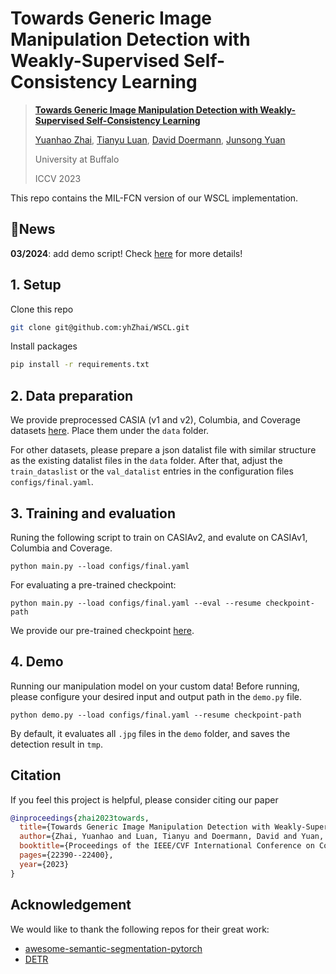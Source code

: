 # Towards Generic Image Manipulation Detection with Weakly-Supervised Self-Consistency Learning


> [**Towards Generic Image Manipulation Detection with Weakly-Supervised Self-Consistency Learning**](https://arxiv.org/abs/2309.01246)
>
> [Yuanhao Zhai](https://www.yhzhai.com), [Tianyu Luan](https://tyluann.github.io), [David Doermann](https://cse.buffalo.edu/~doermann/), [Junsong Yuan](https://cse.buffalo.edu/~jsyuan/)
>
> University at Buffalo
>
> ICCV 2023

This repo contains the MIL-FCN version of our WSCL implementation.

## 🚨News

**03/2024**: add demo script! Check [here](https://github.com/yhZhai/WSCL?tab=readme-ov-file#4-demo) for more details!

## 1. Setup
Clone this repo

```bash
git clone git@github.com:yhZhai/WSCL.git
```

Install packages
```bash
pip install -r requirements.txt
```

## 2. Data preparation

We provide preprocessed CASIA (v1 and v2), Columbia, and Coverage datasets [here](https://buffalo.box.com/s/2t3eqvwp7ua2ircpdx12sfq04sne4x50).
Place them under the `data` folder.

For other datasets, please prepare a json datalist file with similar structure as the existing datalist files in the `data` folder. After that, adjust the `train_dataslist` or the `val_datalist` entries in the configuration files `configs/final.yaml`.


## 3. Training and evaluation

Runing the following script to train on CASIAv2, and evalute on CASIAv1, Columbia and Coverage.

```shell
python main.py --load configs/final.yaml
```

For evaluating a pre-trained checkpoint:
```shell
python main.py --load configs/final.yaml --eval --resume checkpoint-path
```

We provide our pre-trained checkpoint [here](https://buffalo.box.com/s/2t3eqvwp7ua2ircpdx12sfq04sne4x50).


## 4. Demo

Running our manipulation model on your custom data!
Before running, please configure your desired input and output path in the `demo.py` file.

```shell
python demo.py --load configs/final.yaml --resume checkpoint-path
```

By default, it evaluates all  `.jpg` files in the `demo` folder, and saves the
detection result in `tmp`.



## Citation
If you feel this project is helpful, please consider citing our paper
```bibtex
@inproceedings{zhai2023towards,
  title={Towards Generic Image Manipulation Detection with Weakly-Supervised Self-Consistency Learning},
  author={Zhai, Yuanhao and Luan, Tianyu and Doermann, David and Yuan, Junsong},
  booktitle={Proceedings of the IEEE/CVF International Conference on Computer Vision},
  pages={22390--22400},
  year={2023}
}
```


## Acknowledgement
We would like to thank the following repos for their great work:
- [awesome-semantic-segmentation-pytorch](https://github.com/Tramac/awesome-semantic-segmentation-pytorch)
- [DETR](https://github.com/facebookresearch/detr)
